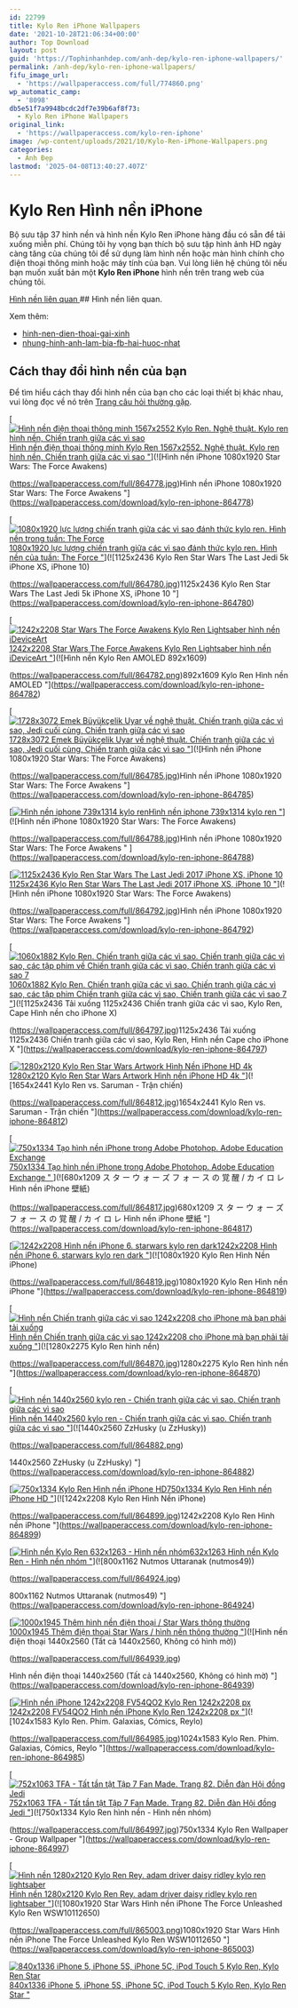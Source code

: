 ```yaml
---
id: 22799
title: Kylo Ren iPhone Wallpapers
date: '2021-10-28T21:06:34+00:00'
author: Top Download
layout: post
guid: 'https://Tophinhanhdep.com/anh-dep/kylo-ren-iphone-wallpapers/'
permalink: /anh-dep/kylo-ren-iphone-wallpapers/
fifu_image_url:
  - 'https://wallpaperaccess.com/full/774860.png'
wp_automatic_camp:
  - '8098'
db5e51f7a9948bcdc2df7e39b6af8f73:
  - Kylo Ren iPhone Wallpapers
original_link:
  - 'https://wallpaperaccess.com/kylo-ren-iphone'
image: /wp-content/uploads/2021/10/Kylo-Ren-iPhone-Wallpapers.png
categories:
  - Ảnh Đẹp
lastmod: '2025-04-08T13:40:27.407Z'
---
```

# Kylo Ren Hình nền iPhone

Bộ sưu tập 37 hình nền và hình nền Kylo Ren iPhone hàng đầu có sẵn để tải xuống miễn phí. Chúng tôi hy vọng bạn thích bộ sưu tập hình ảnh HD ngày càng tăng của chúng tôi để sử dụng làm hình nền hoặc màn hình chính cho điện thoại thông minh hoặc máy tính của bạn. Vui lòng liên hệ chúng tôi nếu bạn muốn xuất bản một **Kylo Ren iPhone** hình nền trên trang web của chúng tôi.

[Hình nền liên quan ](#related) ## Hình nền liên quan.

   
 Xem thêm:

   
- [hinh-nen-dien-thoai-gai-xinh](https://tophinhanhdep.com/hinh-nen-dep/hinh-nen-dien-thoai-gai-xinh/)
- [nhung-hinh-anh-lam-bia-fb-hai-huoc-nhat](https://tophinhanhdep.com/anh-bia/nhung-hinh-anh-lam-bia-fb-hai-huoc-nhat/)

## Cách thay đổi hình nền của bạn

Để tìm hiểu cách thay đổi hình nền của bạn cho các loại thiết bị khác nhau, vui lòng đọc về nó trên [Trang câu hỏi thường gặp](https://tophinhanhdep.com/faq/).

  
[[![Hình nền điện thoại thông minh 1567x2552 Kylo Ren.  Nghệ thuật.  Kylo ren hình nền, Chiến tranh giữa các vì sao](https://wallpaperaccess.com/full/774860.png)Hình nền điện thoại thông minh Kylo Ren 1567x2552. Nghệ thuật. Kylo ren hình nền, Chiến tranh giữa các vì sao "](https://wallpaperaccess.com/download/kylo-ren-iphone-774860)](![Hình nền iPhone 1080x1920 Star Wars: The Force Awakens)

(https://wallpaperaccess.com/full/864778.jpg)Hình nền iPhone 1080x1920 Star Wars: The Force Awakens "](https://wallpaperaccess.com/download/kylo-ren-iphone-864778)

[[![1080x1920 lực lượng chiến tranh giữa các vì sao đánh thức kylo ren.  Hình nền trong tuần: The Force](https://wallpaperaccess.com/full/23067.jpg)1080x1920 lực lượng chiến tranh giữa các vì sao đánh thức kylo ren. Hình nền của tuần: The Force "](https://wallpaperaccess.com/download/kylo-ren-iphone-23067)](![1125x2436 Kylo Ren Star Wars The Last Jedi 5k iPhone XS, iPhone 10)

(https://wallpaperaccess.com/full/864780.jpg)1125x2436 Kylo Ren Star Wars The Last Jedi 5k iPhone XS, iPhone 10 "](https://wallpaperaccess.com/download/kylo-ren-iphone-864780)

[[![1242x2208 Star Wars The Force Awakens Kylo Ren Lightsaber hình nền iDeviceArt](https://wallpaperaccess.com/full/774919.jpg)1242x2208 Star Wars The Force Awakens Kylo Ren Lightsaber hình nền iDeviceArt "](https://wallpaperaccess.com/download/kylo-ren-iphone-774919)](![Hình nền Kylo Ren AMOLED 892x1609)

(https://wallpaperaccess.com/full/864782.png)892x1609 Kylo Ren Hình nền AMOLED "](https://wallpaperaccess.com/download/kylo-ren-iphone-864782)

[[![1728x3072 Emek Büyükçelik Uyar về nghệ thuật.  Chiến tranh giữa các vì sao, Jedi cuối cùng, Chiến tranh giữa các vì sao](https://wallpaperaccess.com/full/150242.jpg)1728x3072 Emek Büyükçelik Uyar về nghệ thuật. Chiến tranh giữa các vì sao, Jedi cuối cùng, Chiến tranh giữa các vì sao "](https://wallpaperaccess.com/download/kylo-ren-iphone-150242)](![Hình nền iPhone 1080x1920 Star Wars: The Force Awakens)

(https://wallpaperaccess.com/full/864785.jpg)Hình nền iPhone 1080x1920 Star Wars: The Force Awakens "](https://wallpaperaccess.com/download/kylo-ren-iphone-864785)

[[![Hình nền iphone 739x1314 kylo ren](https://wallpaperaccess.com/full/864787.jpg)Hình nền iphone 739x1314 kylo ren "](https://wallpaperaccess.com/download/kylo-ren-iphone-864787)](![Hình nền iPhone 1080x1920 Star Wars: The Force Awakens)

(https://wallpaperaccess.com/full/864788.jpg)Hình nền iPhone 1080x1920 Star Wars: The Force Awakens " ](https://wallpaperaccess.com/download/kylo-ren-iphone-864788)

[[![1125x2436 Kylo Ren Star Wars The Last Jedi 2017 iPhone XS, iPhone 10](https://wallpaperaccess.com/full/864789.jpg)1125x2436 Kylo Ren Star Wars The Last Jedi 2017 iPhone XS, iPhone 10 "](https://wallpaperaccess.com/download/kylo-ren-iphone-864789)](![Hình nền iPhone 1080x1920 Star Wars: The Force Awakens)

(https://wallpaperaccess.com/full/864792.jpg)Hình nền iPhone 1080x1920 Star Wars: The Force Awakens "](https://wallpaperaccess.com/download/kylo-ren-iphone-864792)

[[![1060x1882 Kylo Ren.  Chiến tranh giữa các vì sao.  Chiến tranh giữa các vì sao, các tập phim về Chiến tranh giữa các vì sao, Chiến tranh giữa các vì sao 7](https://wallpaperaccess.com/full/864793.jpg)1060x1882 Kylo Ren. Chiến tranh giữa các vì sao. Chiến tranh giữa các vì sao, các tập phim Chiến tranh giữa các vì sao, Chiến tranh giữa các vì sao 7 "](https://wallpaperaccess.com/download/kylo-ren-iphone-864793)](![1125x2436 Tải xuống 1125x2436 Chiến tranh giữa các vì sao, Kylo Ren, Cape Hình nền cho iPhone X)

(https://wallpaperaccess.com/full/864797.jpg)1125x2436 Tải xuống 1125x2436 Chiến tranh giữa các vì sao, Kylo Ren, Hình nền Cape cho iPhone X "](https://wallpaperaccess.com/download/kylo-ren-iphone-864797)

[[![1280x2120 Kylo Ren Star Wars Artwork Hình Nền iPhone HD 4k](https://wallpaperaccess.com/full/864808.jpg)1280x2120 Kylo Ren Star Wars Artwork Hình nền iPhone HD 4k "](https://wallpaperaccess.com/download/kylo-ren-iphone-864808)](![1654x2441 Kylo Ren vs. Saruman - Trận chiến)

(https://wallpaperaccess.com/full/864812.jpg)1654x2441 Kylo Ren vs. Saruman - Trận chiến "](https://wallpaperaccess.com/download/kylo-ren-iphone-864812)

[[![750x1334 Tạo hình nền iPhone trong Adobe Photohop.  Adobe Education Exchange](https://wallpaperaccess.com/full/864814.jpg)750x1334 Tạo hình nền iPhone trong Adobe Photohop. Adobe Education Exchange " ](https://wallpaperaccess.com/download/kylo-ren-iphone-864814)](![680x1209 ス タ ー ウ ォ ー ズ フ ォ ー ス の 覚 醒 / カ イ ロ レ Hình nền iPhone 壁紙)

(https://wallpaperaccess.com/full/864817.jpg)680x1209 ス タ ー ウ ォ ー ズ フ ォ ー ス の 覚 醒 / カ イ ロ レ Hình nền iPhone 壁紙 "](https://wallpaperaccess.com/download/kylo-ren-iphone-864817)

[[![1242x2208 Hình nền iPhone 6.  starwars kylo ren dark](https://wallpaperaccess.com/full/811463.jpg)1242x2208 Hình nền iPhone 6. starwars kylo ren dark "](https://wallpaperaccess.com/download/kylo-ren-iphone-811463)](![1080x1920 Kylo Ren Hình Nền iPhone)

(https://wallpaperaccess.com/full/864819.jpg)1080x1920 Kylo Ren Hình nền iPhone "](https://wallpaperaccess.com/download/kylo-ren-iphone-864819)

[[![Hình nền Chiến tranh giữa các vì sao 1242x2208 cho iPhone mà bạn phải tải xuống](https://wallpaperaccess.com/full/864829.jpg)Hình nền Chiến tranh giữa các vì sao 1242x2208 cho iPhone mà bạn phải tải xuống "](https://wallpaperaccess.com/download/kylo-ren-iphone-864829)](![1280x2275 Kylo Ren hình nền)

(https://wallpaperaccess.com/full/864870.jpg)1280x2275 Kylo Ren hình nền "](https://wallpaperaccess.com/download/kylo-ren-iphone-864870)

[[![Hình nền 1440x2560 kylo ren - Chiến tranh giữa các vì sao.  Chiến tranh giữa các vì sao](https://wallpaperaccess.com/full/864874.jpg)Hình nền 1440x2560 kylo ren - Chiến tranh giữa các vì sao. Chiến tranh giữa các vì sao "](https://wallpaperaccess.com/download/kylo-ren-iphone-864874)](![1440x2560 ZzHusky (u ZzHusky))

(https://wallpaperaccess.com/full/864882.png)

1440x2560 ZzHusky (u ZzHusky) "](https://wallpaperaccess.com/download/kylo-ren-iphone-864882)

[[![750x1334 Kylo Ren Hình nền iPhone HD](https://wallpaperaccess.com/full/864894.jpg)750x1334 Kylo Ren Hình nền iPhone HD "](https://wallpaperaccess.com/download/kylo-ren-iphone-864894)](![1242x2208 Kylo Ren Hình Nền iPhone)

(https://wallpaperaccess.com/full/864899.jpg)1242x2208 Kylo Ren Hình nền iPhone "](https://wallpaperaccess.com/download/kylo-ren-iphone-864899)

[[![Hình nền Kylo Ren 632x1263 - Hình nền nhóm](https://wallpaperaccess.com/full/864902.jpg)632x1263 Hình nền Kylo Ren - Hình nền nhóm "](https://wallpaperaccess.com/download/kylo-ren-iphone-864902)](![800x1162 Nutmos Uttaranak (nutmos49))

(https://wallpaperaccess.com/full/864924.jpg)

800x1162 Nutmos Uttaranak (nutmos49) "](https://wallpaperaccess.com/download/kylo-ren-iphone-864924)

[[![1000x1945 Thêm hình nền điện thoại / Star Wars thông thường](https://wallpaperaccess.com/full/864938.jpg)1000x1945 Thêm điện thoại Star Wars / hình nền thông thường "](https://wallpaperaccess.com/download/kylo-ren-iphone-864938)](![Hình nền điện thoại 1440x2560 (Tất cả 1440x2560, Không có hình mờ))

(https://wallpaperaccess.com/full/864939.jpg)

Hình nền điện thoại 1440x2560 (Tất cả 1440x2560, Không có hình mờ) "](https://wallpaperaccess.com/download/kylo-ren-iphone-864939)

[[![Hình nền iPhone 1242x2208 FV54QO2 Kylo Ren 1242x2208 px](https://wallpaperaccess.com/full/864957.jpg)1242x2208 FV54QO2 Hình nền iPhone Kylo Ren 1242x2208 px "](https://wallpaperaccess.com/download/kylo-ren-iphone-864957)](![1024x1583 Kylo Ren.  Phim.  Galaxias, Cómics, Reylo)

(https://wallpaperaccess.com/full/864985.jpg)1024x1583 Kylo Ren. Phim. Galaxias, Cómics, Reylo "](https://wallpaperaccess.com/download/kylo-ren-iphone-864985)

[[![752x1063 TFA - Tất tần tật Tập 7 Fan Made.  Trang 82. Diễn đàn Hội đồng Jedi](https://wallpaperaccess.com/full/864993.jpg)752x1063 TFA - Tất tần tật Tập 7 Fan Made. Trang 82. Diễn đàn Hội đồng Jedi "](https://wallpaperaccess.com/download/kylo-ren-iphone-864993)](![750x1334 Kylo Ren hình nền - Hình nền nhóm)

(https://wallpaperaccess.com/full/864997.jpg)750x1334 Kylo Ren Wallpaper - Group Wallpaper "](https://wallpaperaccess.com/download/kylo-ren-iphone-864997)

[[![Hình nền 1280x2120 Kylo Ren Rey.  adam driver daisy ridley kylo ren lightsaber](https://wallpaperaccess.com/full/865002.jpg)Hình nền 1280x2120 Kylo Ren Rey. adam driver daisy ridley kylo ren lightsaber "](https://wallpaperaccess.com/download/kylo-ren-iphone-865002)](![1080x1920 Star Wars Hình nền iPhone The Force Unleashed Kylo Ren WSW10112650)

(https://wallpaperaccess.com/full/865003.png)1080x1920 Star Wars Hình nền iPhone The Force Unleashed Kylo Ren WSW10112650 "](https://wallpaperaccess.com/download/kylo-ren-iphone-865003)

[![840x1336 iPhone 5, iPhone 5S, iPhone 5C, iPod Touch 5 Kylo Ren, Kylo Ren Star](https://wallpaperaccess.com/full/865023.jpg)840x1336 iPhone 5, iPhone 5S, iPhone 5C, iPod Touch 5 Kylo Ren, Kylo Ren Star "](https://wallpaperaccess.com/download/kylo-ren-iphone-865023)
